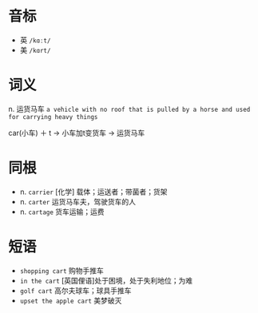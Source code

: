 # 音标

- 英 `/kɑːt/`
- 美 `/kɑrt/`

# 词义

n. 运货马车
`a vehicle with no roof that is pulled by a horse and used for carrying heavy things`



car(小车) ＋ t → 小车加t变货车 → 运货马车

# 同根

- n. `carrier` [化学] 载体；运送者；带菌者；货架
- n. `carter` 运货马车夫，驾驶货车的人
- n. `cartage` 货车运输；运费

# 短语

- `shopping cart` 购物手推车
- `in the cart` [英国俚语]处于困境，处于失利地位；为难
- `golf cart` 高尔夫球车；球具手推车
- `upset the apple cart` 美梦破灭

